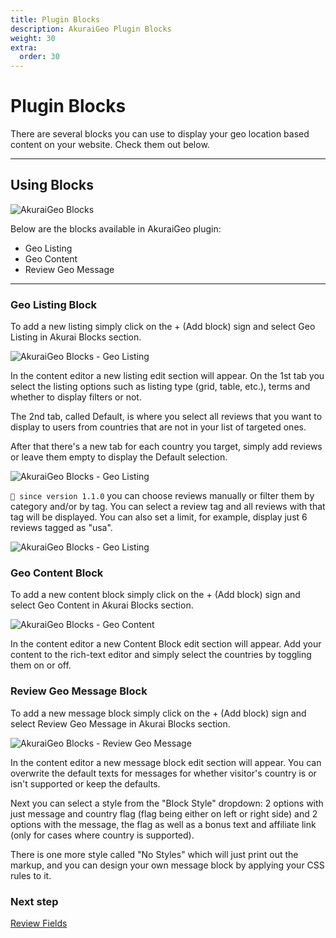 ```yaml
---
title: Plugin Blocks
description: AkuraiGeo Plugin Blocks
weight: 30
extra:
  order: 30
---
```


# Plugin Blocks

There are several blocks you can use to display your geo location based content on your website. Check them out below.

---

## Using Blocks

![AkuraiGeo Blocks](https://media.dinomatic.com/images/docs/akurai-geo/akurai-geo-blocks.png)

Below are the blocks available in AkuraiGeo plugin:

- Geo Listing
- Geo Content
- Review Geo Message

---

### Geo Listing Block

To add a new listing simply click on the + (Add block) sign and select Geo Listing in Akurai Blocks section.

![AkuraiGeo Blocks - Geo Listing](https://media.dinomatic.com/images/docs/akurai-geo/akurai-geo-blocks--geo-listing.png)

In the content editor a new listing edit section will appear. On the 1st tab you select the listing options such as listing type (grid, table, etc.), terms and whether to display filters or not.

The 2nd tab, called Default, is where you select all reviews that you want to display to users from countries that are not in your list of targeted ones.

After that there's a new tab for each country you target, simply add reviews or leave them empty to display the Default selection.

![AkuraiGeo Blocks - Geo Listing](https://media.dinomatic.com/images/docs/akurai-geo/akurai-geo-blocks--geo-listing-manual.png)

`💁 since version 1.1.0` you can choose reviews manually or filter them by category and/or by tag. You can select a review tag and all reviews with that tag will be displayed. You can also set a limit, for example, display just 6 reviews tagged as "usa".

![AkuraiGeo Blocks - Geo Listing](https://media.dinomatic.com/images/docs/akurai-geo/akurai-geo-blocks--geo-listing-tax.png)

### Geo Content Block

To add a new content block simply click on the + (Add block) sign and select Geo Content in Akurai Blocks section.

![AkuraiGeo Blocks - Geo Content](https://media.dinomatic.com/images/docs/akurai-geo/akurai-geo-blocks--geo-content.png)

In the content editor a new Content Block edit section will appear. Add your content to the rich-text editor and simply select the countries by toggling them on or off.

### Review Geo Message Block

To add a new message block simply click on the + (Add block) sign and select Review Geo Message in Akurai Blocks section.

![AkuraiGeo Blocks - Review Geo Message](https://media.dinomatic.com/images/docs/akurai-geo/akurai-geo-blocks--review-geo-message.png)

In the content editor a new message block edit section will appear. You can overwrite the default texts for messages for whether visitor's country is or isn't supported or keep the defaults.

Next you can select a style from the "Block Style" dropdown:
2 options with just message and country flag (flag being either on left or right side) and 2 options with the message, the flag as well as a bonus text and affiliate link (only for cases where country is supported).

There is one more style called "No Styles" which will just print out the markup, and you can design your own message block by applying your CSS rules to it.

### Next step

[Review Fields](/docs/akurai-geo/review-fields/)
